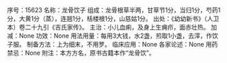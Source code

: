 序号：15623
名称：龙骨饮子
组成：龙骨根草半两，甘草节1分，当归1分，芍药1分，大黄1分（蒸），连翘1分，栝楼根1分，山慈姑1分。
出处：《幼幼新书》（人卫本）卷二十九引《吉氏家传》。
主治：小儿血痢，及身上生痈疖，面赤壮热。
加减：None
功效：None
用法用量：每用3大钱，水2盏，煎取1小盏，去滓，作饮子服。
制备方法：上为细末，不用罗。
临床应用：None
各家论述：None
用药禁忌：None
附注：本方方名，原书古籍本作“龙骨饮”。

